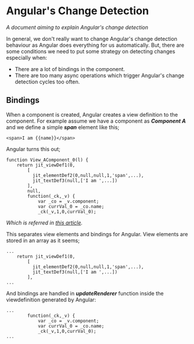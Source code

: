 # Angular's Change Detection
*A document aiming to explain Angular's change detection*

In general, we don't really want to change Angular's change detection behaviour as Angular does everything for us automatically. But, there are some conditions we need to put some strategy on detecting changes especially when:
 - There are a lot of bindings in the component.
 - There are too many async operations which trigger Angular's change detection cycles too often.

## Bindings
When a component is created, Angular creates a view definition to the component. For example assume we have a component as **_Component A_** and we define a simple ***span*** element like this;

```
<span>I am {{name}}</span>
```
Angular turns this out;

```
function View_AComponent_0(l) {
    return jit_viewDef1(0,
        [
          jit_elementDef2(0,null,null,1,'span',...),
          jit_textDef3(null,['I am ',...])
        ], 
        null,
        function(_ck,_v) {
            var _co = _v.component;
            var currVal_0 = _co.name;
            _ck(_v,1,0,currVal_0);
```

*Which is referred in [this article](https://indepth.dev/posts/1129/the-mechanics-of-dom-updates-in-angular).*

This separates view elements and bindings for Angular. View elements are stored in an array as it seems;
```
...
    return jit_viewDef1(0,
        [
          jit_elementDef2(0,null,null,1,'span',...),
          jit_textDef3(null,['I am ',...])
        ],
...
```
And bindings are handled in ***updateRenderer*** function inside the viewdefinition generated by Angular:
```
...
        function(_ck,_v) {
            var _co = _v.component;
            var currVal_0 = _co.name;
            _ck(_v,1,0,currVal_0);
...
```
